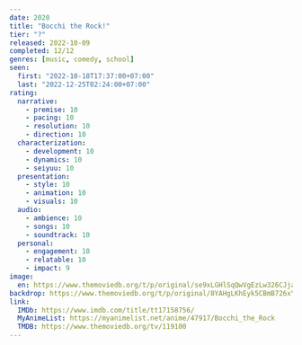 ```yaml
---
date: 2020
title: "Bocchi the Rock!"
tier: "?"
released: 2022-10-09
completed: 12/12
genres: [music, comedy, school]
seen:
  first: "2022-10-18T17:37:00+07:00"
  last: "2022-12-25T02:24:00+07:00"
rating:
  narrative:
    - premise: 10
    - pacing: 10
    - resolution: 10
    - direction: 10
  characterization:
    - development: 10
    - dynamics: 10
    - seiyuu: 10
  presentation:
    - style: 10
    - animation: 10
    - visuals: 10
  audio:
    - ambience: 10
    - songs: 10
    - soundtrack: 10
  personal:
    - engagement: 10
    - relatable: 10
    - impact: 9
image:
  en: https://www.themoviedb.org/t/p/original/se9xLGHlSqQwVgEzLw326CJjaRm.jpg
backdrop: https://www.themoviedb.org/t/p/original/8YAHgLKhEyk5CBmB726xYfDFwBX.jpg
link:
  IMDb: https://www.imdb.com/title/tt17158756/
  MyAnimeList: https://myanimelist.net/anime/47917/Bocchi_the_Rock
  TMDB: https://www.themoviedb.org/tv/119100
---
```

